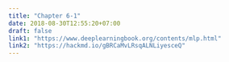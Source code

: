 ```yaml
---
title: "Chapter 6-1"
date: 2018-08-30T12:55:20+07:00
draft: false
link1: "https://www.deeplearningbook.org/contents/mlp.html"
link2: "https://hackmd.io/gBRCaMvLRsqALNLiyesceQ"
---
```


